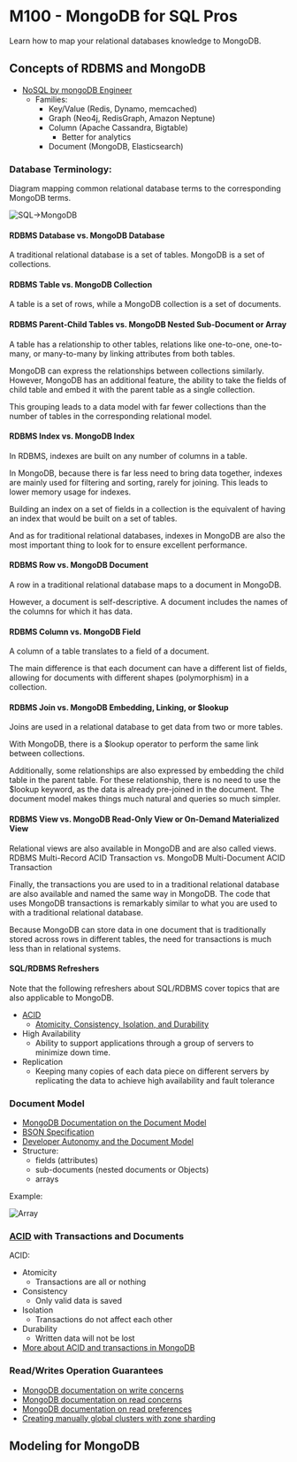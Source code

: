 # M100 - MongoDB for SQL Pros
Learn how to map your relational databases knowledge to MongoDB.

## Concepts of RDBMS and MongoDB
- [NoSQL by mongoDB Engineer][noSQL]
    - Families:
        - Key/Value (Redis, Dynamo, memcached)
        - Graph (Neo4j, RedisGraph, Amazon Neptune)
        - Column (Apache Cassandra, Bigtable)
            - Better for analytics
        - Document (MongoDB, Elasticsearch)

### Database Terminology:
Diagram mapping common relational database terms to the corresponding MongoDB terms.

![SQL->MongoDB](/images/m100-database-terminology.png ':size=WIDTHxHEIGHT')

#### RDBMS Database vs. MongoDB Database
A traditional relational database is a set of tables.
MongoDB is a set of collections.

#### RDBMS Table vs. MongoDB Collection
A table is a set of rows, while a MongoDB collection is a set of documents.

#### RDBMS Parent-Child Tables vs. MongoDB Nested Sub-Document or Array
A table has a relationship to other tables, relations like one-to-one, one-to-many, or many-to-many by linking attributes from both tables.

MongoDB can express the relationships between collections similarly. However, MongoDB has an additional feature, the ability to take the fields of child table and embed it with the parent table as a single collection.

This grouping leads to a data model with far fewer collections than the number of tables in the corresponding relational model.

#### RDBMS Index vs. MongoDB Index
In RDBMS, indexes are built on any number of columns in a table.

In MongoDB, because there is far less need to bring data together, indexes are mainly used for filtering and sorting, rarely for joining. This leads to lower memory usage for indexes.

Building an index on a set of fields in a collection is the equivalent of having an index that would be built on a set of tables.

And as for traditional relational databases, indexes in MongoDB are also the most important thing to look for to ensure excellent performance.

#### RDBMS Row vs. MongoDB Document
A row in a traditional relational database maps to a document in MongoDB.

However, a document is self-descriptive. A document includes the names of the columns for which it has data.

#### RDBMS Column vs. MongoDB Field
A column of a table translates to a field of a document.

The main difference is that each document can have a different list of fields, allowing for documents with different shapes (polymorphism) in a collection.

#### RDBMS Join vs. MongoDB Embedding, Linking, or $lookup
Joins are used in a relational database to get data from two or more tables.

With MongoDB, there is a $lookup operator to perform the same link between collections.

Additionally, some relationships are also expressed by embedding the child table in the parent table. For these relationship, there is no need to use the $lookup keyword, as the data is already pre-joined in the document. The document model makes things much natural and queries so much simpler.

#### RDBMS View vs. MongoDB Read-Only View or On-Demand Materialized View
Relational views are also available in MongoDB and are also called views.
RDBMS Multi-Record ACID Transaction vs. MongoDB Multi-Document ACID Transaction

Finally, the transactions you are used to in a traditional relational database are also available and named the same way in MongoDB. The code that uses MongoDB transactions is remarkably similar to what you are used to with a traditional relational database.

Because MongoDB can store data in one document that is traditionally stored across rows in different tables, the need for transactions is much less than in relational systems.

#### SQL/RDBMS Refreshers
Note that the following refreshers about SQL/RDBMS cover topics that are also applicable to MongoDB.

- [ACID][ACID]
    - [Atomicity, Consistency, Isolation, and Durability][ACID]
- High Availability
    - Ability to support applications through a group of servers to minimize down time.
- Replication
    - Keeping many copies of each data piece on different servers by replicating the data to achieve high availability and fault tolerance

### Document Model
- [MongoDB Documentation on the Document Model][documentModel]
- [BSON Specification][bsonSpec]
- [Developer Autonomy and the Document Model][AutonomyAndDocumentModel]
- Structure:
    - fields (attributes)
    - sub-documents (nested documents or Objects)
    - arrays

Example:

![Array](/images/m100-document-model-01.png ':size=300xHEIGHT')

### [ACID][ACID] with Transactions and Documents
ACID:
- Atomicity
    - Transactions are all or nothing
- Consistency
    - Only valid data is saved
- Isolation
    - Transactions do not affect each other
- Durability
    - Written data will not be lost
- [More about ACID and transactions in MongoDB][videoACID]

### Read/Writes Operation Guarantees
- [MongoDB documentation on write concerns][writeConcern]
- [MongoDB documentation on read concerns][readConcern]
- [MongoDB documentation on read preferences][readPreference]
- [Creating manually global clusters with zone sharding][zoneSharding]


## Modeling for MongoDB

[noSQL]: https://www.mongodb.com/nosql-explained
[ACID]: https://en.wikipedia.org/wiki/ACID
[videoACID]: https://www.mongodb.com/presentations/are-transactions-right-for-you-
[documentModel]: https://docs.mongodb.com/manual/core/document
[bsonSpec]: http://bsonspec.org/spec.html
[AutonomyAndDocumentModel]: https://www.mongodb.com/blog/post/developer-autonomy-document-model
[writeConcern]: https://docs.mongodb.com/manual/reference/write-concern/
[readConcern]: https://docs.mongodb.com/manual/reference/read-concern/
[readPreference]: https://docs.mongodb.com/manual/core/read-preference/
[zoneSharding]: https://docs.mongodb.com/manual/core/zone-sharding